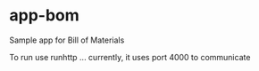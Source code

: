 # app-bom
Sample app for Bill of Materials

To run use runhttp ... currently, it uses port 4000 to communicate
